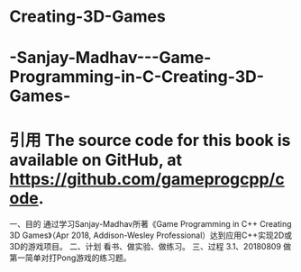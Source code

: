 # Creating-3D-Games

# -Sanjay-Madhav---Game-Programming-in-C-Creating-3D-Games-
# 引用 The source code for this book is available on GitHub, at https://github.com/gameprogcpp/code.

一、目的
   通过学习Sanjay-Madhav所著《Game Programming in C++ Creating 3D Games》（Apr 2018, Addison-Wesley Professional）达到应用C++实现2D或3D的游戏项目。
二、计划
  看书、做实验、做练习。
三、过程
  3.1、20180809 做第一简单对打Pong游戏的练习题。
